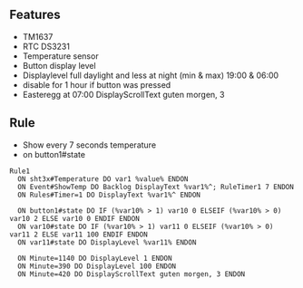 
## Features
- TM1637
- RTC DS3231
- Temperature sensor
- Button display level
- Displaylevel full daylight and less at night (min & max) 19:00 & 06:00
- disable for 1 hour if button was pressed
- Easteregg at 07:00 DisplayScrollText guten morgen, 3

## Rule
- Show every 7 seconds temperature
- on button1#state
```
Rule1
  ON sht3x#Temperature DO var1 %value% ENDON
  ON Event#ShowTemp DO Backlog DisplayText %var1%^; RuleTimer1 7 ENDON
  ON Rules#Timer=1 DO DisplayText %var1%^ ENDON

  ON button1#state DO IF (%var10% > 1) var10 0 ELSEIF (%var10% > 0) var10 2 ELSE var10 0 ENDIF ENDON
  ON var10#state DO IF (%var10% > 1) var11 0 ELSEIF (%var10% > 0) var11 2 ELSE var11 100 ENDIF ENDON
  ON var11#state DO DisplayLevel %var11% ENDON
  
  ON Minute=1140 DO DisplayLevel 1 ENDON
  ON Minute=390 DO DisplayLevel 100 ENDON
  ON Minute=420 DO DisplayScrollText guten morgen, 3 ENDON
```
